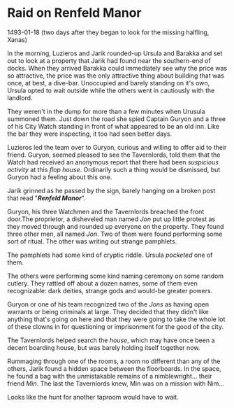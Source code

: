 # Raid on Renfeld Manor
1493-01-18 (two days after they began to look for the missing halfling, Xanas)

In the morning, Luzieros and Jarik rounded-up Ursula and Barakka and set out to look at a property that Jarik had found near the southern-end of docks. When they arrived Barakka could immediately see why the price was so attractive, the price was the only attractive thing about building that was once, at best, a dive-bar. Unoccupied and barely standing on it's own, Ursula opted to wait outside while the others went in cautiously with the landlord.

They weren't in the dump for more than a few minutes when Urusula summoned them. Just down the road she spied Captain Guryon and a three of his City Watch standing in front of what appeared to be an old inn. Like the bar they were inspecting, it too had seen better days.

Luzieros led the team over to Guryon, curious and willing to offer aid to their friend. Guryon, seemed pleased to see the Tavernlords, told them that the Watch had received an anonymous report that there had been *suspicious activity* at this *flop house*. Ordinarily such a thing would be dismissed, but Guryon had a feeling about this one.

Jarik grinned as he passed by the sign, barely hanging on a broken post that read "***Renfeld Manor***".

Guryon, his three Watchmen and the Tavernlords breached the front door.The proprietor, a disheveled man named *Jon* put up little protest as they moved through and rounded up everyone on the property. They found three other men, all named *Jon*. Two of them were found performing some sort of ritual. The other was writing out strange pamphlets.

The pamphlets had some kind of cryptic riddle. Ursula *pocketed* one of them.

The others were performing some kind naming ceremony on some random cutlery. They rattled off about a dozen names, some of them even recognizable: dark deities, strange gods and would-be greater powers.

Guryon or one of his team recognized two of the *Jons* as having open warrants or being criminals at large. They decided that they didn't like anything that's going on here and that they were going to take the whole lot of these clowns in for questioning or imprisonment for the good of the city. 

The Tavernlords helped search the *house*, which may have once been a decent boarding house, but was barely holding itself together now. 

Rummaging through one of the rooms, a room no different than any of the others, Jarik found a hidden space between the floorboards. In the space, he found a bag with the unmistakable remains of a nimblewright... their friend *Min*. The last the Tavernlords knew, Min was on a mission with Nim...

Looks like the hunt for another taproom would have to wait.
